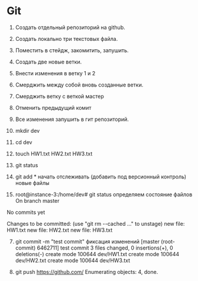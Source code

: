 # Git
1. Создать отдельный репозиторий на github.
2. Создать локально три текстовых файла.
3. Поместить в стейдж, закомитить, запушить.
4. Создать две новые ветки.
5. Внести изменения в ветку 1 и 2 
6. Смерджить между собой вновь созданные ветки.
7. Смерджить ветку с веткой мастер
8. Отменить предыдущий комит
9. Все изменения запушить в гит репозиторий.

1. mkdir dev
2. cd dev
3. touch HW1.txt HW2.txt HW3.txt
4. git status
5. git add * начать отслеживать (добавить под версионный контроль) новые файлы
6. root@instance-3:/home/dev# git status определяем состояние файлов
On branch master

No commits yet

Changes to be committed:
  (use "git rm --cached <file>..." to unstage)
        new file:   HW1.txt
        new file:   HW2.txt
        new file:   HW3.txt

7. git commit -m "test commit" фиксация изменений
[master (root-commit) 6462711] test commit
 3 files changed, 0 insertions(+), 0 deletions(-)
 create mode 100644 dev/HW1.txt
 create mode 100644 dev/HW2.txt
 create mode 100644 dev/HW3.txt

8.  git push https://github.com/
Enumerating objects: 4, done.
